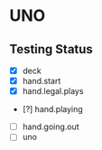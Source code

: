 # UNO

## Testing Status

- [X] deck
- [X] hand.start
- [X] hand.legal.plays
- [?] hand.playing
- [ ] hand.going.out
- [ ] uno
